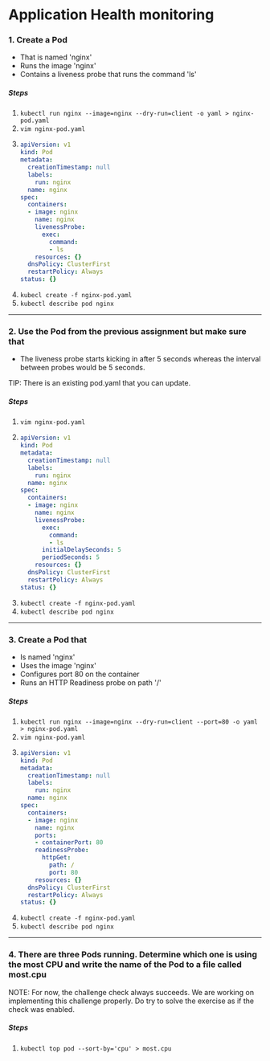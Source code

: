 # Application Health monitoring

### 1. Create a Pod

- That is named 'nginx'
- Runs the image 'nginx'
- Contains a liveness probe that runs the command 'ls'

##### Steps

1. `kubectl run nginx --image=nginx --dry-run=client -o yaml > nginx-pod.yaml`
2. `vim nginx-pod.yaml`
3. ```yaml
   apiVersion: v1
   kind: Pod
   metadata:
     creationTimestamp: null
     labels:
       run: nginx
     name: nginx
   spec:
     containers:
     - image: nginx
       name: nginx
       livenessProbe:
         exec:
           command:
           - ls
       resources: {}
     dnsPolicy: ClusterFirst
     restartPolicy: Always
   status: {}
   ```
4. `kubecl create -f nginx-pod.yaml`
5. `kubectl describe pod nginx`

---

### 2. Use the Pod from the previous assignment but make sure that

- The liveness probe starts kicking in after 5 seconds whereas the interval between probes would be 5 seconds.

TIP: There is an existing pod.yaml that you can update.

##### Steps

1. `vim nginx-pod.yaml`
2. ```yaml
   apiVersion: v1
   kind: Pod
   metadata:
     creationTimestamp: null
     labels:
       run: nginx
     name: nginx
   spec:
     containers:
     - image: nginx
       name: nginx
       livenessProbe:
         exec:
           command:
           - ls
         initialDelaySeconds: 5
         periodSeconds: 5
       resources: {}
     dnsPolicy: ClusterFirst
     restartPolicy: Always
   status: {}
   ```
3. `kubectl create -f nginx-pod.yaml`
4. `kubectl describe pod nginx`

---

### 3. Create a Pod that

- Is named 'nginx'
- Uses the image 'nginx'
- Configures port 80 on the container
- Runs an HTTP Readiness probe on path '/'

##### Steps

1. `kubectl run nginx --image=nginx --dry-run=client --port=80 -o yaml > nginx-pod.yaml`
2. `vim nginx-pod.yaml`
3. ```yaml
   apiVersion: v1
   kind: Pod
   metadata:
     creationTimestamp: null
     labels:
       run: nginx
     name: nginx
   spec:
     containers:
     - image: nginx
       name: nginx
       ports:
       - containerPort: 80
       readinessProbe:
         httpGet:
           path: /
           port: 80
       resources: {}
     dnsPolicy: ClusterFirst
     restartPolicy: Always
   status: {}
   ```
4. `kubectl create -f nginx-pod.yaml`
5. `kubectl describe pod nginx`

---

### 4. There are three Pods running. Determine which one is using the most CPU and write the name of the Pod to a file called most.cpu

NOTE: For now, the challenge check always succeeds. We are working on implementing this challenge properly. Do try to solve the exercise as if the check was enabled.

##### Steps

1. `kubectl top pod --sort-by='cpu' > most.cpu`
